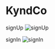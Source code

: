 # KyndCo

signUp
![signUp](client/public/assets/demo/signUp.gif)

signIn
![signIn](client/public/assets/demo/signIn.gif)
